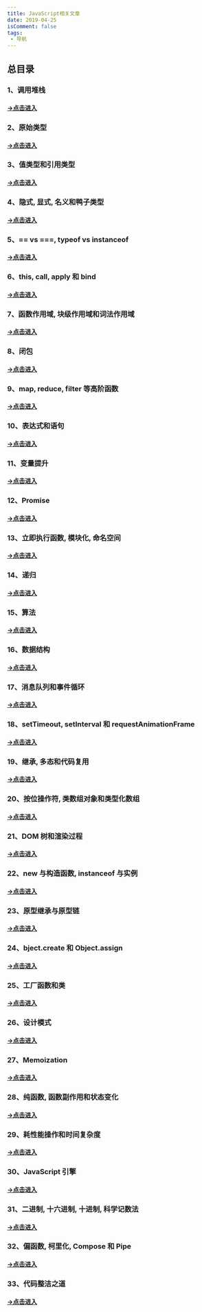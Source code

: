 ```yaml
---
title: JavaScript相关文章
date: 2019-04-25
isComment: false
tags:
 - 导航
---
```


## 总目录

### 1、调用堆栈

#### [->点击进入](/article/javascript/1/)

### 2、原始类型

#### [->点击进入](/article/javascript/2/)

### 3、值类型和引用类型

#### [->点击进入](/article/javascript/3/)

### 4、隐式, 显式, 名义和鸭子类型

#### [->点击进入](/article/javascript/4/)

### 5、== vs ===, typeof vs instanceof

#### [->点击进入](/article/javascript/5/)

### 6、this, call, apply 和 bind

#### [->点击进入](/article/javascript/6/)

### 7、函数作用域, 块级作用域和词法作用域

#### [->点击进入](/article/javascript/7/)

### 8、闭包

#### [->点击进入](/article/javascript/8/)

### 9、map, reduce, filter 等高阶函数

#### [->点击进入](/article/javascript/9/)

### 10、表达式和语句

#### [->点击进入](/article/javascript/10/)

### 11、变量提升

#### [->点击进入](/article/javascript/11/)

### 12、Promise

#### [->点击进入](/article/javascript/12/)

### 13、立即执行函数, 模块化, 命名空间

#### [->点击进入](/article/javascript/13/)

### 14、递归

#### [->点击进入](/article/javascript/14/)

### 15、算法

#### [->点击进入](/article/javascript/15/)

### 16、数据结构

#### [->点击进入](/article/javascript/16/)

### 17、消息队列和事件循环

#### [->点击进入](/article/javascript/17/)

### 18、setTimeout, setInterval 和 requestAnimationFrame

#### [->点击进入](/article/javascript/18/)

### 19、继承, 多态和代码复用

#### [->点击进入](/article/javascript/19/)

### 20、按位操作符, 类数组对象和类型化数组

#### [->点击进入](/article/javascript/20/)

### 21、DOM 树和渲染过程

#### [->点击进入](/article/javascript/21/)

### 22、new 与构造函数, instanceof 与实例

#### [->点击进入](/article/javascript/22/)

### 23、原型继承与原型链

#### [->点击进入](/article/javascript/23/)

### 24、bject.create 和 Object.assign

#### [->点击进入](/article/javascript/24/)

### 25、工厂函数和类

#### [->点击进入](/article/javascript/25/)

### 26、设计模式

#### [->点击进入](/article/javascript/26/)

### 27、Memoization

#### [->点击进入](/article/javascript/27/)

### 28、纯函数, 函数副作用和状态变化

#### [->点击进入](/article/javascript/28/)

### 29、耗性能操作和时间复杂度

#### [->点击进入](/article/javascript/29/)

### 30、JavaScript 引擎

#### [->点击进入](/article/javascript/30/)

### 31、二进制, 十六进制, 十进制, 科学记数法

#### [->点击进入](/article/javascript/31/)

### 32、偏函数, 柯里化, Compose 和 Pipe

#### [->点击进入](/article/javascript/32/)

### 33、代码整洁之道

#### [->点击进入](/article/javascript/33/)
